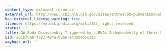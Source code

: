```yaml
---
content_type: external-resource
external_url: http://www.ncbi.nlm.nih.gov/sites/entrez?Db=pubmed&Cmd=ShowDetailView&TermToSearch=17604308&ordinalpos=2&itool=EntrezSystem2.PEntrez.Pubmed.Pubmed_ResultsPanel.Pubmed_RVDocSum
has_external_license_warning: true
license: https://en.wikipedia.org/wiki/All_rights_reserved
status: ''
title: GW Body Disassembly Triggered by siRNAs Independently of their Silencing Activity
uid: 261bf6a0-fc83-494a-b86e-943a94d5c3e5
wayback_url: ''
---
```

